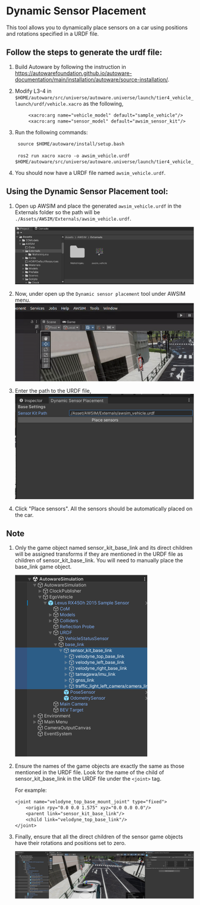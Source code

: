 
# Dynamic Sensor Placement

This tool allows you to dynamically place sensors on a car using positions and rotations specified in a URDF file.

## Follow the steps to generate the urdf file:
1. Build Autoware by following the instruction in https://autowarefoundation.github.io/autoware-documentation/main/installation/autoware/source-installation/.

2. Modify L3-4 in
    `$HOME/autoware/src/universe/autoware.universe/launch/tier4_vehicle_launch/urdf/vehicle.xacro`
    as the following,

            <xacro:arg name="vehicle_model" default="sample_vehicle"/>
            <xacro:arg name="sensor_model" default="awsim_sensor_kit"/>

3. Run the following commands:

        source $HOME/autoware/install/setup.bash

        ros2 run xacro xacro -o awsim_vehicle.urdf $HOME/autoware/src/universe/autoware.universe/launch/tier4_vehicle_launch/urdf/vehicle.xacro

4. You should now have a URDF file named `awsim_vehicle.urdf`.

## Using the Dynamic Sensor Placement tool:
1. Open up AWSIM and place the generated `awsim_vehicle.urdf` in the Externals folder so the path will be `./Assets/AWSIM/Externals/awsim_vehicle.urdf`.

    ![alt text](image.png)


2. Now, under open up the `Dynamic sensor placement` tool under AWSIM menu. 
      ![alt text](menu.gif)

3. Enter the path to the URDF file,
    ![alt text](image-1.png)

4. Click "Place sensors". All the sensors should be automatically placed on the car.

## Note

1. Only the game object named sensor_kit_base_link and its direct children will be assigned transforms if they are mentioned in the URDF file as children of sensor_kit_base_link. You will need to manually place the base_link game object.

    ![alt text](image-2.png)

2.  Ensure the names of the game objects are exactly the same as those mentioned in the URDF file. Look for the name of the child of sensor_kit_base_link in the URDF file under the `<joint>` tag.

    For example:

        <joint name="velodyne_top_base_mount_joint" type="fixed">
            <origin rpy="0.0 0.0 1.575" xyz="0.0 0.0 0.0"/>
            <parent link="sensor_kit_base_link"/>
            <child link="velodyne_top_base_link"/>
        </joint>


3. Finally, ensure that all the direct children of the sensor game objects have their rotations and positions set to zero.

    ![alt text](image-3.png)
